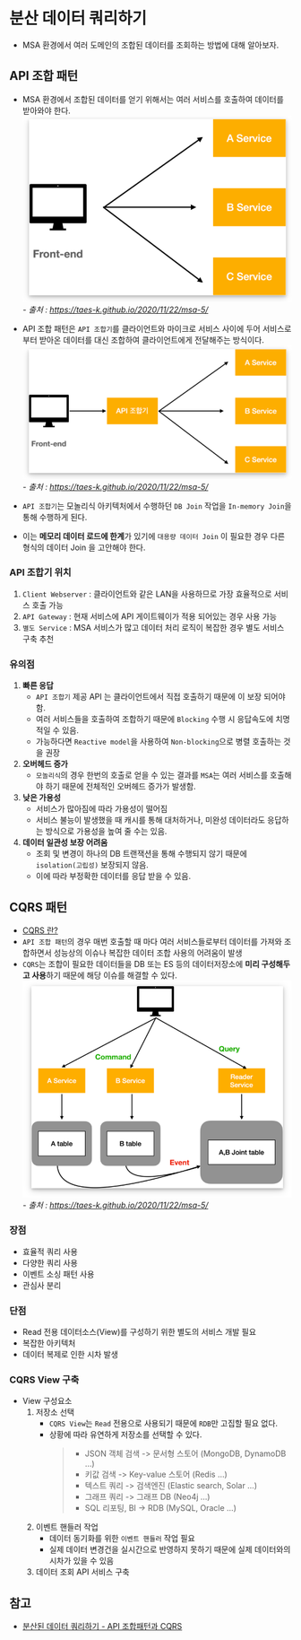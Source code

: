 # 분산 데이터 쿼리하기

- MSA 환경에서 여러 도메인의 조합된 데이터를 조회하는 방법에 대해 알아보자.

## API 조합 패턴

- MSA 환경에서 조합된 데이터를 얻기 위해서는 여러 서비스를 호출하여 데이터를 받아와야 한다.
  <br>![img.png](img.png)
  <br> _- 출처 : https://taes-k.github.io/2020/11/22/msa-5/_

- API 조합 패턴은 `API 조합기`를 클라이언트와 마이크로 서비스 사이에 두어 서비스로부터 받아온 데이터를 대신 조합하여 클라이언트에게 전달해주는 방식이다.
  <br>![img_1.png](img_1.png)
  <br> _- 출처 : https://taes-k.github.io/2020/11/22/msa-5/_

- `API 조합기`는 모놀리식 아키텍처에서 수행하던  `DB Join` 작업을 `In-memory Join`을 통해 수행하게 된다.
- 이는 **메모리 데이터 로드에 한계**가 있기에 `대용량 데이터 Join` 이 필요한 경우 다른 형식의 데이터 Join 을 고안해야 한다.

### API 조합기 위치

1. `Client Webserver` : 클라이언트와 같은 LAN을 사용하므로 가장 효율적으로 서비스 호출 가능
2. `API Gateway` : 현재 서비스에 API 게이트웨이가 적용 되어있는 경우 사용 가능
3. `별도 Service` : MSA 서비스가 많고 데이터 처리 로직이 복잡한 경우 별도 서비스 구축 추천

### 유의점

1. **빠른 응답**
    - `API 조합기` 제공 API 는 클라이언트에서 직접 호출하기 때문에 이 보장 되어야 함.
    - 여러 서비스들을 호출하여 조합하기 때문에 `Blocking` 수행 시 응답속도에 치명적일 수 있음.
    - 가능하다면 `Reactive model`을 사용하여 `Non-blocking`으로 병렬 호출하는 것을 권장
2. **오버헤드 증가**
    - `모놀리식`의 경우 한번의 호출로 얻을 수 있는 결과를 `MSA`는 여러 서비스를 호출해야 하기 때문에 전체적인 오버헤드 증가가 발생함.
3. **낮은 가용성**
    - 서비스가 많아짐에 따라 가용성이 떨어짐
    - 서비스 불능이 발생했을 때 캐시를 통해 대처하거나, 미완성 데이터라도 응답하는 방식으로 가용성을 높여 줄 수는 있음.
4. **데이터 일관성 보장 어려움**
    - 조회 및 변경이 하나의 DB 트랜잭션을 통해 수행되지 않기 때문에 `isolation(고립성)` 보장되지 않음.
    - 이에 따라 부정확한 데이터를 응답 받을 수 있음.

## CQRS 패턴

- [CQRS 란?](https://github.com/TonyJev93/Study/blob/main/Architecture/CQRS/CQRS.md)
- `API 조합 패턴`의 경우 매번 호출할 때 마다 여러 서비스들로부터 데이터를 가져와 조합하면서 성능상의 이슈나 복잡한 데이터 조합 사용의 어려움이 발생
- `CQRS`는 조합이 필요한 데이터들을 DB 또는 ES 등의 데이터저장소에 **미리 구성해두고 사용**하기 때문에 해당 이슈를 해결할 수 있다.
  <br>![img_2.png](img_2.png)
  <br> _- 출처 : https://taes-k.github.io/2020/11/22/msa-5/_
### 장점
- 효율적 쿼리 사용
- 다양한 쿼리 사용
- 이벤트 소싱 패턴 사용
- 관심사 분리

### 단점
- Read 전용 데이터소스(View)를 구성하기 위한 별도의 서비스 개발 필요
- 복잡한 아키텍처
- 데이터 복제로 인한 시차 발생

### CQRS View 구축
- View 구성요소
  1. 저장소 선택
     - `CQRS View`는 `Read` 전용으로 사용되기 때문에 `RDB`만 고집할 필요 없다.
     - 상황에 따라 유연하게 저장소를 선택할 수 있다.
       > - JSON 객체 검색 -> 문서형 스토어 (MongoDB, DynamoDB …)
       > - 키값 검색 -> Key-value 스토어 (Redis …)
       > - 텍스트 쿼리 -> 검색엔진 (Elastic search, Solar …)
       > - 그래프 쿼리 -> 그래프 DB (Neo4j …)
       > - SQL 리포팅, BI -> RDB (MySQL, Oracle …)
  2. 이벤트 핸들러 작업
     - 데이터 동기화를 위한 `이벤트 핸들러` 작업 필요
     - 실제 데이터 변경건을 실시간으로 반영하지 못하기 때문에 실제 데이터와의 시차가 있을 수 있음
  3. 데이터 조회 API 서비스 구축

## 참고
- [분산된 데이터 쿼리하기 - API 조합패턴과 CQRS](https://taes-k.github.io/2020/11/22/msa-5)